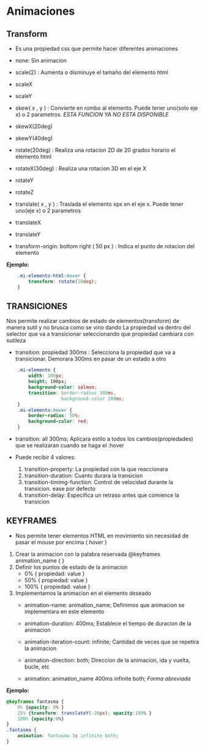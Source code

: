 # Animaciones

## Transform

- Es una propiedad css que permite hacer diferentes animaciones
- none: Sin animacion

- scale(2) : Aumenta o disminuye el tamaño del elemento html
- scaleX
- scaleY

- skew( x , y ) : Convierte en rombo al elemento. Puede tener uno(solo eje x) o 2 parametros. *ESTA FUNCION YA NO ESTA DISPONIBLE*
- skewX(20deg)
- skewY(40deg)

- rotate(20deg) : Realiza una rotacion 2D de 20 grados horario el elemento html
- rotateX(30deg) : Realiza una rotacion 3D en el eje X
- rotateY
- rotateZ

- translate( x , y ) : Traslada el elemento xpx en el eje x. Puede tener uno(eje x) o 2 parametros
- translateX
- translateY

- transform-origin: bottom right ( 50 px ) : Indica el punto de rotacion del elemento

**Ejemplo:**
```css
	.mi-elemento-html:hover {
		transform: rotate(20deg);
	}
```

## TRANSICIONES

Nos permite realizar cambios de estado de elementos(transform) de manera sutil y no brusca como se vino dando
La propiedad va dentro del selector que va a transicionar seleccionando que propiedad cambiara con sutileza

- transition: propiedad 300ms : Selecciona la propiedad que va a transicionar. Demorara 300ms en pasar de un estado a otro
```css
	.mi-elemento {
		width: 100px;
		height; 100px;
		background-color: salmon;
		transition: border-radius 300ms,
					background-color 200ms;
	}
	.mi-elemento:hover {
		border-radius: 50%;
		background-color: red;
	}
```

- transition: all 300ms;  Aplicara estilo a todos los cambios(propiedades) que se realizaran cuando se haga el :hover

- Puede recibir 4 valores:
	1. transition-property: La propiedad con la que reaccionara
	2. transition-duration: Cuanto durara la transicion
	3. transition-timimg-function: Control de velocidad durante la transicion. ease por defecto
	4. transition-delay: Especifica un retraso antes que comience la transicion

## KEYFRAMES

- Nos permite tener elementos HTML en movimiento sin necesidad de pasar el mouse por encima ( *hover* )

1. Crear la animacion con la palabra reservada @keyframes animation_name { }
2. Definir los puntos de estado de la animacion
	- 0% { propiedad: value }
	- 50% { propiedad: value }
	- 100% { propiedad: value }
3. Implementamos la animacion en el elemento deseado
	- animation-name: animation_name; Definimos que animacion se implementara en este elemento
	- animation-duration: 400ms; Establece el tiempo de duracion de la animacion
	- animation-iteration-count: infinite; Cantidad de veces que se repetira la animacion
	- animation-direction: both; Direccion de la animacion, ida y vuelta, bucle, etc
	
	- animation: animation_name 400ms infinite both;  *Forma abreviada*

**Ejemplo:**
```css
@keyframes fantasma {
	0% {opacity: 0% }
	25% {transform: translateY(-20px); opacity:100% }
	100% {opacity:0%}
}
.fantasma {
	animation: fantasma 3s infinite both;
}
```

